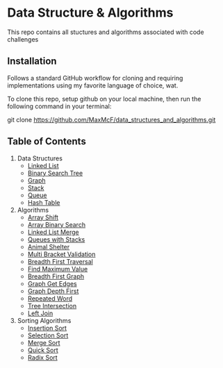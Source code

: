 # Data Structure & Algorithms
This repo contains all stuctures and algorithms associated with code challenges

## Installation
Follows a standard GitHub workflow for cloning and requiring implementations using my favorite language of choice, wat.

To clone this repo, setup github on your local machine, then run the following command in your terminal:

git clone https://github.com/MaxMcF/data_structures_and_algorithms.git

## Table of Contents
1. Data Structures
    - [Linked List](./data_structures/linked_list/README.md)
    - [Binary Search Tree](./data_structures/bst/README.md)
    - [Graph](./data_structures/graph/README.md)
    - [Stack](./data_structures/stack-queue/README.md)
    - [Queue](./data_structures/stack-queue/README.md)
    - [Hash Table](./data_structures/hash_table/README.md)
2. Algorithms
    - [Array Shift](./challenges/array_shift/README.md)
    - [Array Binary Search](./challenges/array_binary_search/README.md)
    - [Linked List Merge](./challenges/ll_merge/README.md)
    - [Queues with Stacks](./challenges/queue_with_stacks/README.md)
    - [Animal Shelter](./challenges/fifo_animal_shelter/README.md)
    - [Multi Bracket Validation](./challenges/multi_bracket_validation/README.md)
    - [Breadth First Traversal](./challenges/breadth_first_traversal/README.md)
    - [Find Maximum Value](./challenges/find_maximum_value_binary_tree/README.md)
    - [Breadth First Graph](./challenges/breath_first_graph/README.md)
    - [Graph Get Edges](./challenges/get_edges/README.md)
    - [Graph Depth First](./challenges/depth_first/README.md)
    - [Repeated Word](./challenges/repeated_word/README.md)
    - [Tree Intersection](./challenges/tree_intersection/README.md)
    - [Left Join](./challenges/left_join/README.md)
3. Sorting Algorithms
    - [Insertion Sort](./sorting_algos/insertion_sort/README.md)
    - [Selection Sort](./sorting_algos/selection_sort/README.md)
    - [Merge Sort](./sorting_algos/merge_sort/README.md)
    - [Quick Sort](./sorting_algos/quick_sort/README.md)
    - [Radix Sort](./sorting_algos/radix_sort/README.md)